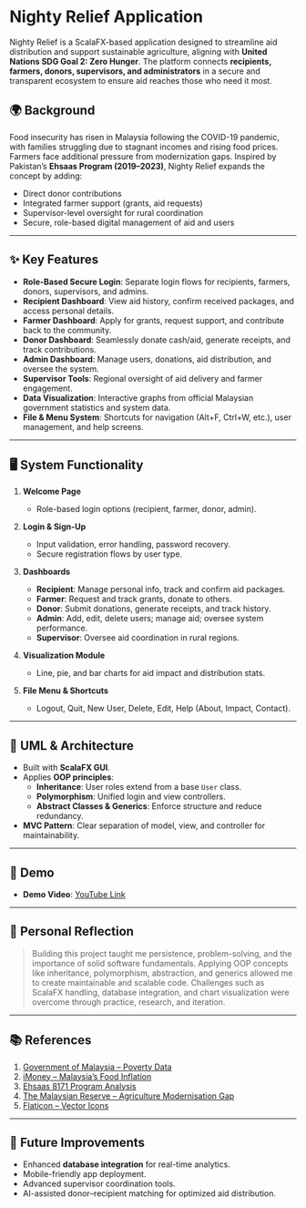 # Nighty Relief Application  

Nighty Relief is a ScalaFX-based application designed to streamline aid distribution and support sustainable agriculture, aligning with **United Nations SDG Goal 2: Zero Hunger**. The platform connects **recipients, farmers, donors, supervisors, and administrators** in a secure and transparent ecosystem to ensure aid reaches those who need it most.  

## 🌍 Background  

Food insecurity has risen in Malaysia following the COVID-19 pandemic, with families struggling due to stagnant incomes and rising food prices. Farmers face additional pressure from modernization gaps. Inspired by Pakistan’s **Ehsaas Program (2019–2023)**, Nighty Relief expands the concept by adding:  

- Direct donor contributions  
- Integrated farmer support (grants, aid requests)  
- Supervisor-level oversight for rural coordination  
- Secure, role-based digital management of aid and users  

---

## ✨ Key Features  

- **Role-Based Secure Login**: Separate login flows for recipients, farmers, donors, supervisors, and admins.  
- **Recipient Dashboard**: View aid history, confirm received packages, and access personal details.  
- **Farmer Dashboard**: Apply for grants, request support, and contribute back to the community.  
- **Donor Dashboard**: Seamlessly donate cash/aid, generate receipts, and track contributions.  
- **Admin Dashboard**: Manage users, donations, aid distribution, and oversee the system.  
- **Supervisor Tools**: Regional oversight of aid delivery and farmer engagement.  
- **Data Visualization**: Interactive graphs from official Malaysian government statistics and system data.  
- **File & Menu System**: Shortcuts for navigation (Alt+F, Ctrl+W, etc.), user management, and help screens.  

---

## 🖥️ System Functionality  

1. **Welcome Page**  
   - Role-based login options (recipient, farmer, donor, admin).  

2. **Login & Sign-Up**  
   - Input validation, error handling, password recovery.  
   - Secure registration flows by user type.  

3. **Dashboards**  
   - **Recipient**: Manage personal info, track and confirm aid packages.  
   - **Farmer**: Request and track grants, donate to others.  
   - **Donor**: Submit donations, generate receipts, and track history.  
   - **Admin**: Add, edit, delete users; manage aid; oversee system performance.  
   - **Supervisor**: Oversee aid coordination in rural regions.  

4. **Visualization Module**  
   - Line, pie, and bar charts for aid impact and distribution stats.  

5. **File Menu & Shortcuts**  
   - Logout, Quit, New User, Delete, Edit, Help (About, Impact, Contact).  

---

## 📐 UML & Architecture  

- Built with **ScalaFX GUI**.  
- Applies **OOP principles**:  
  - **Inheritance**: User roles extend from a base `User` class.  
  - **Polymorphism**: Unified login and view controllers.  
  - **Abstract Classes & Generics**: Enforce structure and reduce redundancy.  
- **MVC Pattern**: Clear separation of model, view, and controller for maintainability.  

---

## 🎥 Demo  
 
- **Demo Video**: [YouTube Link](https://youtu.be/FwI86wIAxjg)  

---

## 📝 Personal Reflection  

> Building this project taught me persistence, problem-solving, and the importance of solid software fundamentals. Applying OOP concepts like inheritance, polymorphism, abstraction, and generics allowed me to create maintainable and scalable code. Challenges such as ScalaFX handling, database integration, and chart visualization were overcome through practice, research, and iteration.  

---

## 📚 References  

1. [Government of Malaysia – Poverty Data](https://data.gov.my/data-catalogue/hh_poverty)  
2. [iMoney – Malaysia’s Food Inflation](https://www.imoney.my/articles/malaysias-food-inflation)  
3. [Ehsaas 8171 Program Analysis](https://trendygh.com/pakistans-ehsaas-8171-program-a-comprehensive-analysis/)  
4. [The Malaysian Reserve – Agriculture Modernisation Gap](https://themalaysianreserve.com/2024/10/14/agriculture-industry-suffers-from-modernisation-gap/)  
5. [Flaticon – Vector Icons](https://www.flaticon.com/)  

---

## 🚀 Future Improvements  

- Enhanced **database integration** for real-time analytics.  
- Mobile-friendly app deployment.  
- Advanced supervisor coordination tools.  
- AI-assisted donor–recipient matching for optimized aid distribution.  
